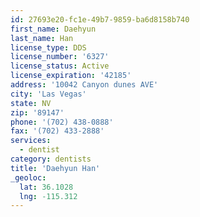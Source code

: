 ```yaml
---
id: 27693e20-fc1e-49b7-9859-ba6d8158b740
first_name: Daehyun
last_name: Han
license_type: DDS
license_number: '6327'
license_status: Active
license_expiration: '42185'
address: '10042 Canyon dunes AVE'
city: 'Las Vegas'
state: NV
zip: '89147'
phone: '(702) 438-0888'
fax: '(702) 433-2888'
services:
  - dentist
category: dentists
title: 'Daehyun Han'
_geoloc:
  lat: 36.1028
  lng: -115.312
---
```

